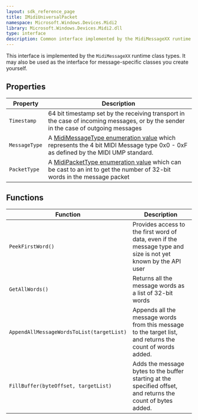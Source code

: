 ```yaml
---
layout: sdk_reference_page
title: IMidiUniversalPacket
namespace: Microsoft.Windows.Devices.Midi2
library: Microsoft.Windows.Devices.Midi2.dll
type: interface
description: Common interface implemented by the MidiMessageXX runtime classes.
---
```


This interface is implemented by the `MidiMessageXX` runtime class types. It may also be used as the interface for message-specific classes you create yourself.

## Properties

| Property | Description |
| -------- | ----------- |
| `Timestamp` | 64 bit timestamp set by the receiving transport in the case of incoming messages, or by the sender in the case of outgoing messages |
| `MessageType` | A [MidiMessageType enumeration value](./MidiMessageTypeEnum.md) which represents the 4 bit MIDI Message type 0x0 - 0xF as defined by the MIDI UMP standard. |
| `PacketType` | A [MidiPacketType enumeration value](./MidiPacketTypeEnum.md) which can be cast to an int to get the number of 32-bit words in the message packet |

## Functions

| Function | Description |
| -------- | ----------- |
| `PeekFirstWord()` | Provides access to the first word of data, even if the message type and size is not yet known by the API user |
| `GetAllWords()` | Returns all the message words as a list of 32-bit words |
| `AppendAllMessageWordsToList(targetList)` | Appends all the message words from this message to the target list, and returns the count of words added. |
| `FillBuffer(byteOffset, targetList)` | Adds the message bytes to the buffer starting at the specified offset, and returns the count of bytes added. |
